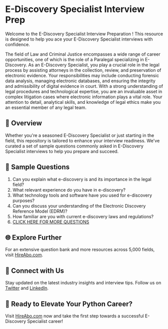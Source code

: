 # E-Discovery Specialist Interview Prep

Welcome to the E-Discovery Specialist Interview Preparation ! This resource is designed to help you ace your E-Discovery Specialist interviews with confidence.

The field of Law and Criminal Justice encompasses a wide range of career opportunities, one of which is the role of a Paralegal specializing in E-Discovery. As an E-Discovery Specialist, you play a crucial role in the legal process by assisting attorneys in the collection, review, and preservation of electronic evidence. Your responsibilities may include conducting forensic data analysis, managing electronic databases, and ensuring the integrity and admissibility of digital evidence in court. With a strong understanding of legal procedures and technological expertise, you are an invaluable asset in complex litigation cases where electronic information plays a vital role. Your attention to detail, analytical skills, and knowledge of legal ethics make you an essential member of any legal team.

## 🚀 Overview

Whether you're a seasoned E-Discovery Specialist or just starting in the field, this repository is tailored to enhance your interview readiness. We've curated a set of sample questions commonly asked in E-Discovery Specialist interviews to help you prepare and succeed.

## 📝 Sample Questions

1. Can you explain what e-discovery is and its importance in the legal field?
2. What relevant experience do you have in e-discovery?
3. What technology tools and software have you used for e-discovery purposes?
4. Can you discuss your understanding of the Electronic Discovery Reference Model (EDRM)?
5. How familiar are you with current e-discovery laws and regulations?
6. [CLICK HERE FOR MORE QUESTIONS](https://hireabo.com/job/9_2_43/EDiscovery%20Specialist)

## 🌐 Explore Further

For an extensive question bank and more resources across 5,000 fields, visit [HireAbo.com](https://www.hireabo.com).

## 📱 Connect with Us

Stay updated on the latest industry insights and interview tips. Follow us on [Twitter](https://twitter.com/hireabo) and [LinkedIn](https://www.linkedin.com/in/hire-abo-3609972a8/).

## 🚀 Ready to Elevate Your Python Career?

Visit [HireAbo.com](https://www.hireabo.com) now and take the first step towards a successful E-Discovery Specialist career!